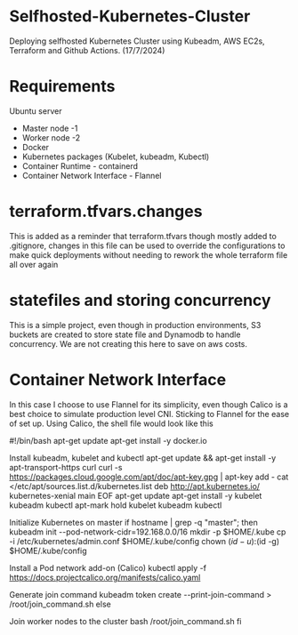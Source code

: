 # Selfhosted-Kubernetes-Cluster


Deploying selfhosted Kubernetes Cluster using Kubeadm, AWS EC2s, Terraform and Github Actions. (17/7/2024)

# Requirements 
Ubuntu server 
- Master node  -1
- Worker node -2
- Docker 
- Kubernetes packages (Kubelet, kubeadm, Kubectl)
- Container Runtime - containerd
- Container Network Interface - Flannel


# terraform.tfvars.changes 
This is added as a reminder that terraform.tfvars though mostly added to .gitignore, changes in this file can be used to override the configurations to make quick deployments without needing to rework the whole terraform file all over again

# statefiles and storing concurrency 

This is a simple project, even though in production environments, S3 buckets are created to store state file and Dynamodb to handle concurrency. We are not creating this here to save on aws costs.


# Container Network Interface

In this case I choose to use Flannel for its simplicity, even though Calico is a best choice to simulate production level CNI. Sticking to Flannel for the ease of set up. Using Calico, the shell file would look like this 

#!/bin/bash
apt-get update
apt-get install -y docker.io

Install kubeadm, kubelet and kubectl
apt-get update && apt-get install -y apt-transport-https curl
curl -s https://packages.cloud.google.com/apt/doc/apt-key.gpg | apt-key add -
cat <<EOF >/etc/apt/sources.list.d/kubernetes.list
deb http://apt.kubernetes.io/ kubernetes-xenial main
EOF
apt-get update
apt-get install -y kubelet kubeadm kubectl
apt-mark hold kubelet kubeadm kubectl

Initialize Kubernetes on master
if hostname | grep -q "master"; then
  kubeadm init --pod-network-cidr=192.168.0.0/16
  mkdir -p $HOME/.kube
  cp -i /etc/kubernetes/admin.conf $HOME/.kube/config
  chown $(id -u):$(id -g) $HOME/.kube/config

Install a Pod network add-on (Calico)
  kubectl apply -f https://docs.projectcalico.org/manifests/calico.yaml

  Generate join command
  kubeadm token create --print-join-command > /root/join_command.sh
else
  
  Join worker nodes to the cluster
  bash /root/join_command.sh
fi



